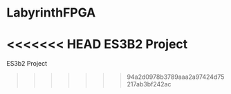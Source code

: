 # LabyrinthFPGA
<<<<<<< HEAD
ES3B2 Project
=======
ES3b2 Project
>>>>>>> 94a2d0978b3789aaa2a97424d75217ab3bf242ac
